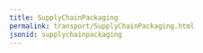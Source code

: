 ```yaml
---
title: SupplyChainPackaging
permalink: transport/SupplyChainPackaging.html
jsonid: supplychainpackaging
---
```

